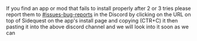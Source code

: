 If you find an app or mod that fails to install properly after 2 or 3 tries please report them to [#issues-bug-reports](https://discord.gg/2bkwecn)  in the Discord by clicking on the URL on top of Sidequest on the app's install page and copying  (CTR+C) it then pasting it into the above discord channel and we will look into it soon as we can